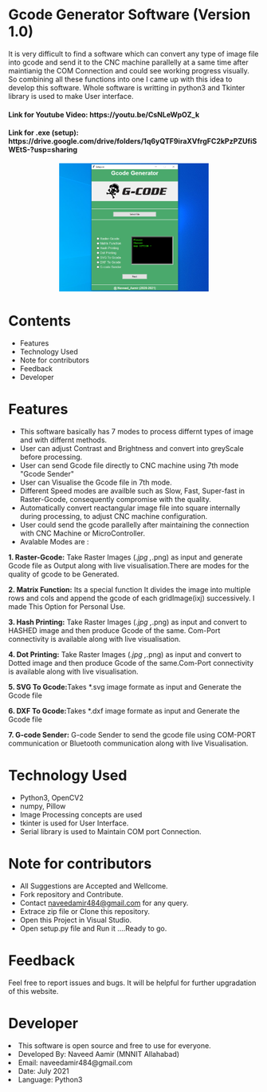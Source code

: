 
# Gcode Generator Software (Version 1.0)

It is very difficult to find a software which can convert any type 
of image file into gcode and send it to the CNC machine parallelly at a same time after
maintianig the COM Connection and could see working progress visually. So combining 
all these functions into one I came up with this idea to develop this software. Whole
software is writting in python3 and Tkinter library is used to make User interface.


<h4>Link for Youtube Video: https://youtu.be/CsNLeWpOZ_k </h4>
<h4>Link for .exe (setup): https://drive.google.com/drive/folders/1q6yQTF9iraXVfrgFC2kPzPZUfiSWEtS-?usp=sharing</h4>


<p align="center">
  <img src="images/1.png" width="300" alt="accessibility text">
</p>

# Contents

* Features
* Technology Used
* Note for contributors
* Feedback
* Developer

# Features


* This software basically has 7 modes to process differnt types of image and with differnt methods.
* User can adjust Contrast and Brightness and convert into greyScale before processing.
* User can send Gcode file directly to CNC machine using 7th mode "Gcode Sender"
* User can Visualise the Gcode file in 7th mode.
* Different Speed modes are availble such as Slow, Fast, Super-fast in Raster-Gcode, consequently compromise with the quality.
* Automatically convert reactangular image file into square internally during processing, to adjust CNC machine configuration. 
* User could send the gcode parallelly after maintaining the connection with CNC Machine or MicroController.
* Avalable Modes are :</b>

<b>1. Raster-Gcode:</b> 
Take Raster Images (*.jpg ,*.png) as input and generate Gcode file as Output along with live visualisation.There are modes for the quality of gcode to be Generated.

<b>2. Matrix Function:</b> Its a special function It divides the image into multiple rows and cols and append the gcode of each gridImage(ixj) successively. I made
This Option for Personal Use.  

<b>3. Hash Printing:</b> Take Raster Images (*.jpg ,*.png) as input and convert to HASHED image and then produce Gcode of the same. Com-Port connectivity is 
available along with live visualisation.  

<b>4. Dot Printing:</b> Take Raster Images (*.jpg ,*.png) as input and convert to Dotted image and then produce Gcode of the same.Com-Port connectivity is available 
along with live visualisation. 

<b>5. SVG To Gcode:</b>Takes *.svg image formate as input and Generate the Gcode file 

<b>6. DXF To Gcode:</b>Takes *.dxf image formate as input and Generate the Gcode file 

<b>7. G-code Sender:</b> G-code Sender to send the gcode file using COM-PORT communication or Bluetooth communication along with live Visualisation.



# Technology Used

* Python3, OpenCV2 
* numpy, Pillow  
* Image Processing concepts are used
* tkinter is used for User Interface.
* Serial library is used to Maintain COM port Connection.


# Note for contributors

* All Suggestions are Accepted and Wellcome.
* Fork repository and Contribute.
* Contact naveedamir484@gmail.com for any query.
* Extrace zip file or Clone this repository.
* Open this Project in Visual Studio.
* Open setup.py file and Run it ....Ready to go.

# Feedback
Feel free to report issues and bugs. It will be helpful for further upgradation of this website.

# Developer
<li>This software is open source and free to use for everyone.</li>
<li>Developed By: Naveed Aamir (MNNIT Allahabad)</li>
<li>Email: naveedamir484@gmail.com </li>
<li>Date: July 2021</li>
<li>Language: Python3</li>

